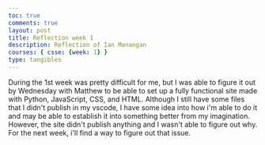 ```yaml
---
toc: true
comments: true
layout: post
title: Reflection week 1
description: Reflection of Ian Manangan
courses: { csse: {week: 1} }
type: tangibles
---
```


During the 1st week was pretty difficult for me, but I was able to figure it out by Wednesday with Matthew to be able to set up a fully functional site made with Python, JavaScript, CSS, and HTML. Although I still have some files that I didn't publish in my vscode, I have some idea into how i'm able to do it and may be able to establish it into something better from my imagination. However, the site didn't publish anything and I wasn't able to figure out why. For the next week, i'll find a way to figure out that issue.